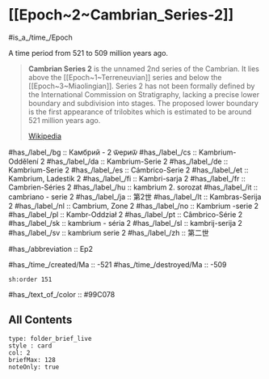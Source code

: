 
# [[Epoch~2~Cambrian_Series-2]] 

#is_a_/time_/Epoch 

A time period from 521 to 509 million years ago. 

> **Cambrian Series 2** is the unnamed 2nd series of the Cambrian. It lies above the [[Epoch~1~Terreneuvian]] series and below the [[Epoch~3~Miaolingian]]. Series 2 has not been formally defined by the International Commission on Stratigraphy, lacking a precise lower boundary and subdivision into stages. The proposed lower boundary is the first appearance of trilobites which is estimated to be around 521 million years ago.
>
> [Wikipedia](https://en.wikipedia.org/wiki/Cambrian%20Series%202)

#has_/label_/bg  :: Камбрий - 2 ѿериѿ
#has_/label_/cs  :: Kambrium-Oddělení 2
#has_/label_/da  :: Kambrium-Serie 2
#has_/label_/de  :: Kambrium-Serie 2
#has_/label_/es  :: Cámbrico-Serie 2
#has_/label_/et  :: Kambrium, Ladestik 2
#has_/label_/fi  :: Kambri-sarja 2
#has_/label_/fr  :: Cambrien-Séries 2
#has_/label_/hu  :: kambrium 2. sorozat
#has_/label_/it  :: cambriano - serie 2
#has_/label_/ja  :: 第2世
#has_/label_/lt  :: Kambras-Serija 2
#has_/label_/nl  :: Cambrium, Zone 2
#has_/label_/no  :: Kambrium -serie 2
#has_/label_/pl  :: Kambr-Oddział 2
#has_/label_/pt  :: Câmbrico-Série 2
#has_/label_/sk  :: kambrium - séria 2
#has_/label_/sl  :: kambrij-serija 2
#has_/label_/sv  :: kambrium serie 2
#has_/label_/zh  :: 第二世

#has_/abbreviation :: Ep2

#has_/time_/created/Ma :: -521 
#has_/time_/destroyed/Ma :: -509 

    sh:order 151 

#has_/text_of_/color :: #99C078

## All Contents

```ccard
type: folder_brief_live
style : card
col: 2
briefMax: 128
noteOnly: true
```



